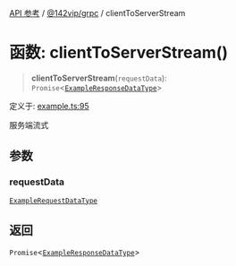 [API 参考](../wiki/Home) / [@142vip/grpc](../wiki/@142vip.grpc) / clientToServerStream

# 函数: clientToServerStream()

> **clientToServerStream**(`requestData`): `Promise`\<[`ExampleResponseDataType`](../wiki/@142vip.grpc.%E6%8E%A5%E5%8F%A3.ExampleResponseDataType)\>

定义于: [example.ts:95](https://github.com/142vip/core-x/blob/25cf658819688f02293d600e7003b5877a2f9489/packages/grpc/src/example.ts#L95)

服务端流式

## 参数

### requestData

[`ExampleRequestDataType`](../wiki/@142vip.grpc.%E6%8E%A5%E5%8F%A3.ExampleRequestDataType)

## 返回

`Promise`\<[`ExampleResponseDataType`](../wiki/@142vip.grpc.%E6%8E%A5%E5%8F%A3.ExampleResponseDataType)\>
